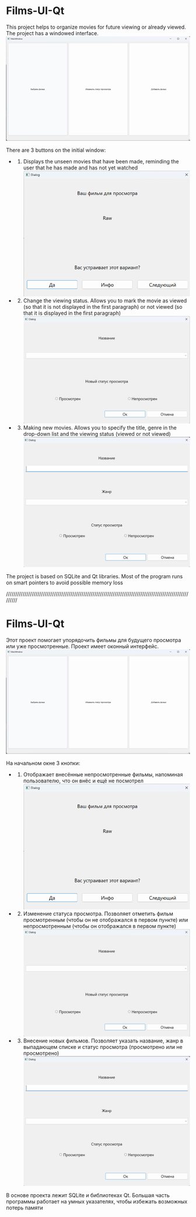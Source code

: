 # Films-UI-Qt

This project helps to organize movies for future viewing or already viewed.
The project has a windowed interface.
![alt text](https://github.com/Ercos2/Films-UI-Qt/blob/master/pics/main_window.png)

There are 3 buttons on the initial window:
* 1. Displays the unseen movies that have been made, reminding the user that he has made and has not yet watched
![alt text](https://github.com/Ercos2/Films-UI-Qt/blob/master/pics/select_window.png)

* 2. Change the viewing status. Allows you to mark the movie as viewed (so that it is not displayed in the first paragraph) or not viewed (so that it is displayed in the first paragraph)
![alt text](https://github.com/Ercos2/Films-UI-Qt/blob/master/pics/change_window.png)

* 3. Making new movies. Allows you to specify the title, genre in the drop-down list and the viewing status (viewed or not viewed)
![alt text](https://github.com/Ercos2/Films-UI-Qt/blob/master/pics/insert_window.png)

The project is based on SQLite and Qt libraries.
Most of the program runs on smart pointers to avoid possible memory loss

/////////////////////////////////////////////////////////////////////////////////////////////////////////

# Films-UI-Qt

Этот проект помогает упорядочить фильмы для будущего просмотра или уже просмотренные.
Проект имеет оконный интерфейс.
![alt text](https://github.com/Ercos2/Films-UI-Qt/blob/master/pics/main_window.png)

На начальном окне 3 кнопки:
* 1. Отображает внесённые непросмотренные фильмы, напоминая пользователю, что он внёс и ещё не посмотрел
![alt text](https://github.com/Ercos2/Films-UI-Qt/blob/master/pics/select_window.png)

* 2. Изменение статуса просмотра. Позволяет отметить фильм просмотренным (чтобы он не отображался в первом пункте) или непросмотренным (чтобы он отображался в первом пункте)
![alt text](https://github.com/Ercos2/Films-UI-Qt/blob/master/pics/change_window.png)

* 3. Внесение новых фильмов. Позволяет указать название, жанр в выпадающем списке и статус просмотра (просмотрено или не просмотрено)
![alt text](https://github.com/Ercos2/Films-UI-Qt/blob/master/pics/insert_window.png)

В основе проекта лежит SQLite и библиотеках Qt.
Большая часть программы работает на умных указателях, чтобы избежать возможных потерь памяти 